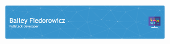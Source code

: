 <!-- <picture>
 <img alt="Banner Image" src="/Users/baileyfiedorowicz/Downloads/github-header-image.png">
</picture> -->

![Header](./github-header-image.png)

<!--
**SemperFido95/SemperFido95** is a ✨ _special_ ✨ repository because its `README.md` (this file) appears on your GitHub profile.

Here are some ideas to get you started:

- 🔭 I’m currently working on ...
- 🌱 I’m currently learning ...
- 👯 I’m looking to collaborate on ...
- 🤔 I’m looking for help with ...
- 💬 Ask me about ...
- 📫 How to reach me: ...
- 😄 Pronouns: ...
- ⚡ Fun fact: ...

-->
